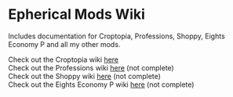 # Epherical Mods Wiki

Includes documentation for Croptopia, Professions, Shoppy, Eights Economy P and all my other mods.


Check out the Croptopia wiki [here](croptopia/index.md)
<br>
Check out the Professions wiki [here](professions/professions.md) (not complete)
<br>
Check out the Shoppy wiki [here](shoppy/shoppy.md) (not complete)
<br>
Check out the Eights Economy P wiki [here](eights_economy_p/eep.md) (not complete)
